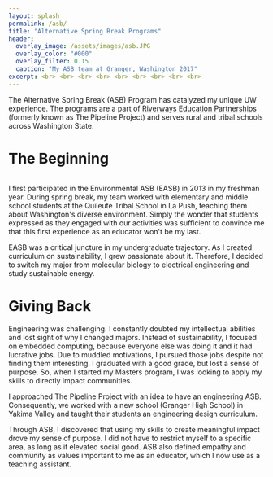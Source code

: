 ```yaml
---
layout: splash
permalink: /asb/
title: "Alternative Spring Break Programs"
header:
  overlay_image: /assets/images/asb.JPG 
  overlay_color: "#000"
  overlay_filter: 0.15
  caption: "My ASB team at Granger, Washington 2017"
excerpt: <br> <br> <br> <br> <br> <br> <br> <br> <br> 
---
```

 


The Alternative Spring Break (ASB) Program has catalyzed my unique UW experience. The programs are a part of <a href = "https://expd.uw.edu/riverways/rural-tribal/">Riverways Education Partnerships </a> (formerly known as The Pipeline Project) and serves rural and tribal schools across Washington State. 

<h1>The Beginning</h1>

<figure style="width: 500px" class="align-right">
  <img src="{{ site.url }}{{ site.baseurl }}/assets/images/asb_1317.png" alt="">
</figure>

I first participated in the Environmental ASB (EASB) in 2013 in my freshman year. During spring break, my team worked with elementary and middle school students at the Quileute Tribal School in La Push, teaching them about Washington's diverse environment. Simply the wonder that students expressed as they engaged with our activities was sufficient to convince me that this first experience as an educator won't be my last.

EASB was a critical juncture in my undergraduate trajectory. As I created curriculum on sustainability, I grew passionate about it. Therefore, I decided to switch my major from molecular biology to electrical engineering and study sustainable energy.

<h1>Giving Back</h1>

Engineering was challenging. I constantly doubted my intellectual abilities and lost sight of why I changed majors. Instead of sustainability, I focused on embedded computing, because everyone else was doing it and it had lucrative jobs. Due to muddled motivations, I pursued those jobs despite not finding them interesting. I graduated with a good grade, but lost a sense of purpose. So, when I started my Masters program, I was looking to apply my skills to directly impact communities. 

I approached The Pipeline Project with an idea to have an engineering ASB. Consequently, we worked with a new school (Granger High School) in Yakima Valley and taught their students an engineering design curriculum.

Through ASB, I discovered that using my skills to create meaningful impact drove my sense of purpose. I did not have to restrict myself to a specific area, as long as it elevated social good. ASB also defined empathy and community as values important to me as an educator, which I now use as a teaching assistant. 
